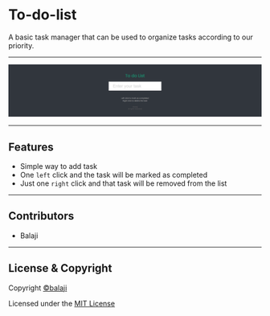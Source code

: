# To-do-list
A basic task manager that can be used to organize tasks according to our priority.

---

<p align="center">
<img src="images/To-do-list.png" width=900>
</p>

---

## Features
- Simple way to add task
- One ```left``` click and the task will be marked as completed
- Just one ```right``` click and that task will be removed from the list

---

## Contributors

- Balaji

---

## License & Copyright

Copyright [©balaji](https://github.com/balajirai)

Licensed under the [MIT License](LICENSE)
